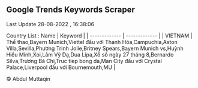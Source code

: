 

## Google Trends Keywords Scraper 
 
Last Update 28-08-2022 , 16:38:06

Country List :
 Name  | Keyword |
| ------------- | ------------- |
| VIETNAM | Thể thao,Bayern Munich,Viettel đấu với Thanh Hóa,Campuchia,Aston Villa,Sevilla,Phương Trinh Jolie,Britney Spears,Bayern Munich vs,Huỳnh Hiểu Minh,Xoi,Lâm Vỹ Dạ,Dua Lipa,Xổ số ngày 27 tháng 8,Bernardo Silva,Trương Bá Chi,Truc tiep bong da,Man City đấu với Crystal Palace,Liverpool đấu với Bournemouth,MU |



© Abdul Muttaqin 
